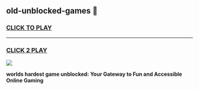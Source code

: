 
## old-unblocked-games 👋
<h3>
<a href="https://premium.freeplayer.one?title=old-unblocked-games&ref=14F">CLICK TO PLAY</a></h3>
<hr>

<h3>
<a href="https://premium.freeplayer.one?title=old-unblocked-games&ref=14F">CLICK 2 PLAY</a>
  
</h3>

<a href="https://premium.freeplayer.one?title=old-unblocked-games&ref=12F/"><img src="https://clearcache.store/games.png"></a>


**worlds hardest game unblocked: Your Gateway to Fun and Accessible Online Gaming**
